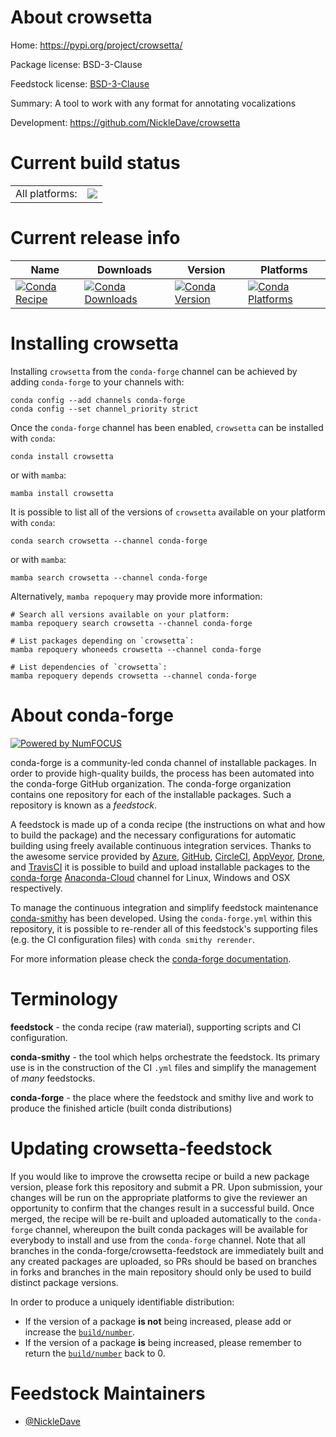 About crowsetta
===============

Home: https://pypi.org/project/crowsetta/

Package license: BSD-3-Clause

Feedstock license: [BSD-3-Clause](https://github.com/conda-forge/crowsetta-feedstock/blob/main/LICENSE.txt)

Summary: A tool to work with any format for annotating vocalizations

Development: https://github.com/NickleDave/crowsetta

Current build status
====================


<table><tr><td>All platforms:</td>
    <td>
      <a href="https://dev.azure.com/conda-forge/feedstock-builds/_build/latest?definitionId=14920&branchName=main">
        <img src="https://dev.azure.com/conda-forge/feedstock-builds/_apis/build/status/crowsetta-feedstock?branchName=main">
      </a>
    </td>
  </tr>
</table>

Current release info
====================

| Name | Downloads | Version | Platforms |
| --- | --- | --- | --- |
| [![Conda Recipe](https://img.shields.io/badge/recipe-crowsetta-green.svg)](https://anaconda.org/conda-forge/crowsetta) | [![Conda Downloads](https://img.shields.io/conda/dn/conda-forge/crowsetta.svg)](https://anaconda.org/conda-forge/crowsetta) | [![Conda Version](https://img.shields.io/conda/vn/conda-forge/crowsetta.svg)](https://anaconda.org/conda-forge/crowsetta) | [![Conda Platforms](https://img.shields.io/conda/pn/conda-forge/crowsetta.svg)](https://anaconda.org/conda-forge/crowsetta) |

Installing crowsetta
====================

Installing `crowsetta` from the `conda-forge` channel can be achieved by adding `conda-forge` to your channels with:

```
conda config --add channels conda-forge
conda config --set channel_priority strict
```

Once the `conda-forge` channel has been enabled, `crowsetta` can be installed with `conda`:

```
conda install crowsetta
```

or with `mamba`:

```
mamba install crowsetta
```

It is possible to list all of the versions of `crowsetta` available on your platform with `conda`:

```
conda search crowsetta --channel conda-forge
```

or with `mamba`:

```
mamba search crowsetta --channel conda-forge
```

Alternatively, `mamba repoquery` may provide more information:

```
# Search all versions available on your platform:
mamba repoquery search crowsetta --channel conda-forge

# List packages depending on `crowsetta`:
mamba repoquery whoneeds crowsetta --channel conda-forge

# List dependencies of `crowsetta`:
mamba repoquery depends crowsetta --channel conda-forge
```


About conda-forge
=================

[![Powered by
NumFOCUS](https://img.shields.io/badge/powered%20by-NumFOCUS-orange.svg?style=flat&colorA=E1523D&colorB=007D8A)](https://numfocus.org)

conda-forge is a community-led conda channel of installable packages.
In order to provide high-quality builds, the process has been automated into the
conda-forge GitHub organization. The conda-forge organization contains one repository
for each of the installable packages. Such a repository is known as a *feedstock*.

A feedstock is made up of a conda recipe (the instructions on what and how to build
the package) and the necessary configurations for automatic building using freely
available continuous integration services. Thanks to the awesome service provided by
[Azure](https://azure.microsoft.com/en-us/services/devops/), [GitHub](https://github.com/),
[CircleCI](https://circleci.com/), [AppVeyor](https://www.appveyor.com/),
[Drone](https://cloud.drone.io/welcome), and [TravisCI](https://travis-ci.com/)
it is possible to build and upload installable packages to the
[conda-forge](https://anaconda.org/conda-forge) [Anaconda-Cloud](https://anaconda.org/)
channel for Linux, Windows and OSX respectively.

To manage the continuous integration and simplify feedstock maintenance
[conda-smithy](https://github.com/conda-forge/conda-smithy) has been developed.
Using the ``conda-forge.yml`` within this repository, it is possible to re-render all of
this feedstock's supporting files (e.g. the CI configuration files) with ``conda smithy rerender``.

For more information please check the [conda-forge documentation](https://conda-forge.org/docs/).

Terminology
===========

**feedstock** - the conda recipe (raw material), supporting scripts and CI configuration.

**conda-smithy** - the tool which helps orchestrate the feedstock.
                   Its primary use is in the construction of the CI ``.yml`` files
                   and simplify the management of *many* feedstocks.

**conda-forge** - the place where the feedstock and smithy live and work to
                  produce the finished article (built conda distributions)


Updating crowsetta-feedstock
============================

If you would like to improve the crowsetta recipe or build a new
package version, please fork this repository and submit a PR. Upon submission,
your changes will be run on the appropriate platforms to give the reviewer an
opportunity to confirm that the changes result in a successful build. Once
merged, the recipe will be re-built and uploaded automatically to the
`conda-forge` channel, whereupon the built conda packages will be available for
everybody to install and use from the `conda-forge` channel.
Note that all branches in the conda-forge/crowsetta-feedstock are
immediately built and any created packages are uploaded, so PRs should be based
on branches in forks and branches in the main repository should only be used to
build distinct package versions.

In order to produce a uniquely identifiable distribution:
 * If the version of a package **is not** being increased, please add or increase
   the [``build/number``](https://docs.conda.io/projects/conda-build/en/latest/resources/define-metadata.html#build-number-and-string).
 * If the version of a package **is** being increased, please remember to return
   the [``build/number``](https://docs.conda.io/projects/conda-build/en/latest/resources/define-metadata.html#build-number-and-string)
   back to 0.

Feedstock Maintainers
=====================

* [@NickleDave](https://github.com/NickleDave/)

